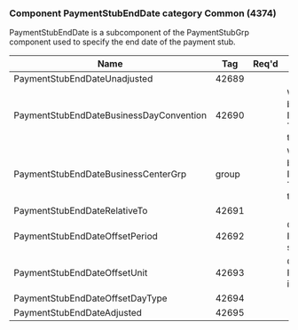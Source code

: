 ### Component PaymentStubEndDate category Common (4374)

PaymentStubEndDate is a subcomponent of the PaymentStubGrp component used to specify the end date of the payment stub.

| Name                                    | Tag   | Req'd | Documentation                                                                                                                               |
|-----------------------------------------|-------|----------|-------------------------------------------------------------------------------------------------------------------------------|
| PaymentStubEndDateUnadjusted            | 42689 |       |                                                                                                                                |
| PaymentStubEndDateBusinessDayConvention | 42690 |       | When specified, this overrides the business day convention defined in the DateAdjustment component in Instrument. The specified value would be specific to this payment stub instance. |
| PaymentStubEndDateBusinessCenterGrp     | group |       | When specified, this overrides the business centers defined in the DateAdjustment component in Instrument. The specified values would be specific to this payment stub instance.       |
| PaymentStubEndDateRelativeTo            | 42691 |       |                                                                                                                                |
| PaymentStubEndDateOffsetPeriod          | 42692 |       | Conditionally required when PaymentStubEndDateOffsetUnit(42693) is specified.                                                                                                          |
| PaymentStubEndDateOffsetUnit            | 42693 |       | Conditionally required when PaymentStubEndDateOffsetPeriod(42692) is specified.                                                                                                        |
| PaymentStubEndDateOffsetDayType         | 42694 |       |                                                                                                                                |
| PaymentStubEndDateAdjusted              | 42695 |       |                                                                                                                                |

